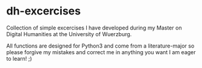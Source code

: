# dh-excercises

Collection of simple excercises I have developed during my Master on Digital Humanities at the University of Wuerzburg. 

All functions are designed for Python3 and come from a literature-major so please forgive my mistakes and correct me in anything you want I am eager to learn! ;) 
